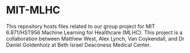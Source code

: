 # MIT-MLHC
This repository hosts files related to our group project for MIT 6.871/HST956 Machine Learning for Healthcare (MLHC). This project is a collaboration between Matthew West, Alex Lynch, Van Coykendall, and Dr Daniel Goldenholz at Beth Israel Deaconess Medical Center.
